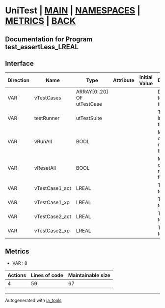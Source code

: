 # UniTest | [MAIN] | [NAMESPACES] | [METRICS] | [BACK]  

## Documentation for Program test_assertLess_LREAL  

## Interface  

| Direction | Name | Type | Attribute | Initial Value | Documentation |
| --------- | ---- | ---- | --------- | ------------- | ------------- |
| VAR | vTestCases | ARRAY[0..20] OF utTestCase |  |  | Definition of all test cases for this POU |  
| VAR | testRunner | utTestSuite |  |  | Test Suite fb instance to run the tests |  
| VAR | vRunAll | BOOL |  |  | Manual command to run all tests for this POU |  
| VAR | vResetAll | BOOL |  |  | Manual command to reset all tests for this POU |  
| VAR | vTestCase1_act | LREAL |  |  | Test data 1 of test case 1 |  
| VAR | vTestCase1_xp | LREAL |  |  | Test data 2 of test case 1 |  
| VAR | vTestCase2_act | LREAL |  |  | Test data 1 of test case 2 |  
| VAR | vTestCase2_xp | LREAL |  |  | Test data 2 of test case 2 |  


## Metrics  

- VAR : 8

| Actions | Lines of code | Maintainable size |
| ------- | ------------- | ----------------- |
| 4 | 59 | 67 |

---
Autogenerated with [ia_tools](https://github.com/tkucic/ia_tools)  

[MAIN]: ../../../../index.md
[NAMESPACES]: ../../nsList.md
[METRICS]: ../../../metrics.md
[BACK]: ../nsMain.md
